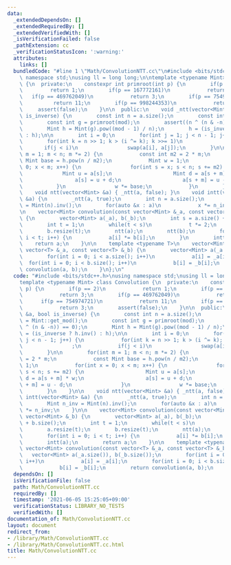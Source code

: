 ```yaml
---
data:
  _extendedDependsOn: []
  _extendedRequiredBy: []
  _extendedVerifiedWith: []
  _isVerificationFailed: false
  _pathExtension: cc
  _verificationStatusIcon: ':warning:'
  attributes:
    links: []
  bundledCode: "#line 1 \"Math/ConvolutionNTT.cc\"\n#include <bits/stdc++.h>\nusing\
    \ namespace std;\nusing ll = long long;\n\ntemplate <typename Mint> class Convolution\
    \ {\n  private:\n    constexpr int primroot(int p) {\n        if(p == 2)\n   \
    \         return 1;\n        if(p == 167772161)\n            return 3;\n     \
    \   if(p == 469762049)\n            return 3;\n        if(p == 754974721)\n  \
    \          return 11;\n        if(p == 998244353)\n            return 3;\n   \
    \     assert(false);\n    }\n\n  public:\n    void _ntt(vector<Mint> &a, bool\
    \ is_inverse) {\n        const int n = a.size();\n        const int mod = Mint::get_mod();\n\
    \        const int g = primroot(mod);\n        assert((n ^ (n & -n)) == 0);\n\
    \        Mint h = Mint(g).pow((mod - 1) / n);\n        h = (is_inverse ? h.inv()\
    \ : h);\n\n        int i = 0;\n        for(int j = 1; j < n - 1; j++) {\n    \
    \        for(int k = n >> 1; k > (i ^= k); k >>= 1)\n                ;\n     \
    \       if(j < i)\n                swap(a[i], a[j]);\n        }\n\n        for(int\
    \ m = 1; m < n; m *= 2) {\n            const int m2 = 2 * m;\n            const\
    \ Mint base = h.pow(n / m2);\n            Mint w = 1;\n            for(int x =\
    \ 0; x < m; x++) {\n                for(int s = x; s < n; s += m2) {\n       \
    \             Mint u = a[s];\n                    Mint d = a[s + m] * w;\n   \
    \                 a[s] = u + d;\n                    a[s + m] = u - d;\n     \
    \           }\n                w *= base;\n            }\n        }\n    }\n\n\
    \    void ntt(vector<Mint> &a) { _ntt(a, false); }\n    void intt(vector<Mint>\
    \ &a) {\n        _ntt(a, true);\n        int n = a.size();\n        Mint n_inv\
    \ = Mint(n).inv();\n        for(auto &x : a)\n            x *= n_inv;\n    }\n\
    \n    vector<Mint> convolution(const vector<Mint> &_a, const vector<Mint> &_b)\
    \ {\n        vector<Mint> a(_a), b(_b);\n        int s = a.size() + b.size();\n\
    \        int t = 1;\n        while(t < s)\n            t *= 2;\n        a.resize(t);\n\
    \        b.resize(t);\n        ntt(a);\n        ntt(b);\n        for(int i = 0;\
    \ i < t; i++) {\n            a[i] *= b[i];\n        }\n        intt(a);\n    \
    \    return a;\n    }\n\n    template <typename T>\n    vector<Mint> convolution(const\
    \ vector<T> &_a, const vector<T> &_b) {\n        vector<Mint> a(_a.size()), b(_b.size());\n\
    \        for(int i = 0; i < a.size(); i++)\n            a[i] = _a[i];\n      \
    \  for(int i = 0; i < b.size(); i++)\n            b[i] = _b[i];\n        return\
    \ convolution(a, b);\n    }\n};\n"
  code: "#include <bits/stdc++.h>\nusing namespace std;\nusing ll = long long;\n\n\
    template <typename Mint> class Convolution {\n  private:\n    constexpr int primroot(int\
    \ p) {\n        if(p == 2)\n            return 1;\n        if(p == 167772161)\n\
    \            return 3;\n        if(p == 469762049)\n            return 3;\n  \
    \      if(p == 754974721)\n            return 11;\n        if(p == 998244353)\n\
    \            return 3;\n        assert(false);\n    }\n\n  public:\n    void _ntt(vector<Mint>\
    \ &a, bool is_inverse) {\n        const int n = a.size();\n        const int mod\
    \ = Mint::get_mod();\n        const int g = primroot(mod);\n        assert((n\
    \ ^ (n & -n)) == 0);\n        Mint h = Mint(g).pow((mod - 1) / n);\n        h\
    \ = (is_inverse ? h.inv() : h);\n\n        int i = 0;\n        for(int j = 1;\
    \ j < n - 1; j++) {\n            for(int k = n >> 1; k > (i ^= k); k >>= 1)\n\
    \                ;\n            if(j < i)\n                swap(a[i], a[j]);\n\
    \        }\n\n        for(int m = 1; m < n; m *= 2) {\n            const int m2\
    \ = 2 * m;\n            const Mint base = h.pow(n / m2);\n            Mint w =\
    \ 1;\n            for(int x = 0; x < m; x++) {\n                for(int s = x;\
    \ s < n; s += m2) {\n                    Mint u = a[s];\n                    Mint\
    \ d = a[s + m] * w;\n                    a[s] = u + d;\n                    a[s\
    \ + m] = u - d;\n                }\n                w *= base;\n            }\n\
    \        }\n    }\n\n    void ntt(vector<Mint> &a) { _ntt(a, false); }\n    void\
    \ intt(vector<Mint> &a) {\n        _ntt(a, true);\n        int n = a.size();\n\
    \        Mint n_inv = Mint(n).inv();\n        for(auto &x : a)\n            x\
    \ *= n_inv;\n    }\n\n    vector<Mint> convolution(const vector<Mint> &_a, const\
    \ vector<Mint> &_b) {\n        vector<Mint> a(_a), b(_b);\n        int s = a.size()\
    \ + b.size();\n        int t = 1;\n        while(t < s)\n            t *= 2;\n\
    \        a.resize(t);\n        b.resize(t);\n        ntt(a);\n        ntt(b);\n\
    \        for(int i = 0; i < t; i++) {\n            a[i] *= b[i];\n        }\n\
    \        intt(a);\n        return a;\n    }\n\n    template <typename T>\n   \
    \ vector<Mint> convolution(const vector<T> &_a, const vector<T> &_b) {\n     \
    \   vector<Mint> a(_a.size()), b(_b.size());\n        for(int i = 0; i < a.size();\
    \ i++)\n            a[i] = _a[i];\n        for(int i = 0; i < b.size(); i++)\n\
    \            b[i] = _b[i];\n        return convolution(a, b);\n    }\n};\n"
  dependsOn: []
  isVerificationFile: false
  path: Math/ConvolutionNTT.cc
  requiredBy: []
  timestamp: '2021-06-05 15:25:05+09:00'
  verificationStatus: LIBRARY_NO_TESTS
  verifiedWith: []
documentation_of: Math/ConvolutionNTT.cc
layout: document
redirect_from:
- /library/Math/ConvolutionNTT.cc
- /library/Math/ConvolutionNTT.cc.html
title: Math/ConvolutionNTT.cc
---
```

